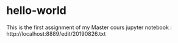 # hello-world
This is the first assignment of my Master cours
jupyter notebook : http://localhost:8889/edit/20190826.txt
